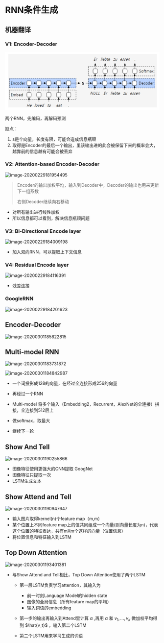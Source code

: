 # RNN条件生成

## 机器翻译

### V1: Encoder-Decoder

![image-20200229180824157](https://github.com/casuallyName/Deep_Learning_PyTorch/blob/master/docs/image/image-20200229180824157.png)

两个RNN，先编码，再解码预测

缺点：

1. s是个向量，长度有限，可能会造成信息瓶颈
2. 取得是Encoder的最后一个输出，里该输出进的此会被保留下来的概率会大，越靠前的信息越有可能会被丢弃

### V2: Attention-based Encoder-Decoder

![image-20200229181954495](D:\Deep_Learning_PyTorch\docs\image\image-20200229181954495.png)
>Encoder的输出加权平均，输入到Decoder中，Decoder的输出也用来更新下一组系数
>
>右侧Decoder继续向右移动

* 对所有输出进行线性加权
* 所以信息都可以看到，解决信息瓶颈问题

### V3: Bi-Directional Encode layer
![image-20200229184009198](D:\Deep_Learning_PyTorch\docs\image\image-20200229184009198.png)

* 加入双向RNN，可以提取上下文信息

### V4: Residual Encode layer

![image-20200229184116391](D:\Deep_Learning_PyTorch\docs\image\image-20200229184116391.png)

* 残差连接

###  GoogleRNN

![image-20200229184201623](D:\Deep_Learning_PyTorch\docs\image\image-20200229184201623.png)

 

## Encoder-Decoder

![image-20200301185822815](D:\Deep_Learning_PyTorch\docs\image\image-20200301185822815.png)

## Multi-model RNN

![image-20200301183731872](D:\Deep_Learning_PyTorch\docs\image\image-20200301183731872.png)

![image-20200301184842987](D:\Deep_Learning_PyTorch\docs\image\image-20200301184842987.png)

* 一个词投影成128的向量，在经过全连接形成256的向量
* 再经过一个RNN

* Multi-model  将多个输入（Embedding2，Recurrent，AlexNet的全连接）拼接，全连接到512层上
* 做softmax，取最大
* 继续下一轮

## Show And Tell

![image-20200301190255866](D:\Deep_Learning_PyTorch\docs\image\image-20200301190255866.png)

* 图像特征使用更强大的CNN提取 GoogNet
* 图像特征只提取一次
* LSTM生成文本

## Show Attend and Tell

![image-20200301190947647](D:\Deep_Learning_PyTorch\docs\image\image-20200301190947647.png)

* 输入图片取得kernel(n)个feature map（m,m）
* 某个位置上不同feature map上的值共同组成一个向量(则向量长度为n)，代表这个位置的特征表达，共有mXm个这样的向量（位置信息）
* 将位置信息和特征输入到LSTM

## Top Down Attention

![image-20200301193401381](D:\Deep_Learning_PyTorch\docs\image\image-20200301193401381.png)

* 与Show Attend and Tell相比，Top Down Attention使用了两个LSTM

  * 第一层LSTM负责学习attention，其输入为
    * 前一时刻Language Model的hidden state
    * 图像的全局信息（所有feature map的平均）
    * 输入词语的embedding
  * 第一步的输出再输入到Attend里计算 $\alpha$ ,再用 $\alpha$ 和 ${v_1,...,v_k}$ 做加权平均得到 $\hat{v_t}$ ，输入第二个LSTM

  * 第二个LSTM用来学习生成的词语


